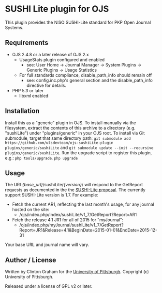 # SUSHI Lite plugin for OJS

This plugin provides the NISO SUSHI-Lite standard for PKP Open Journal Systems.

## Requirements

* OJS 2.4.8 or a later release of OJS 2.x
  * UsageStats plugin configured and enabled
    * see: User Home -> Journal Manager -> System Plugins -> Generic Plugins -> Usage Statistics
  * For full standards compliance, disable_path_info should remain off
    * see: config.inc.php's general section and the disable_path_info directive for details.
* PHP 5.3 or later
  * libxml enabled

## Installation

Install this as a "generic" plugin in OJS.  To install manually via the filesystem, extract the contents of this archive to a directory (e.g. "sushiLite") under "plugins/generic" in your OJS root.  To install via Git submodule, target that same directory path: `git submodule add https://github.com/ulsdevteam/ojs-sushiLite-plugin plugins/generic/sushiLite` and `git submodule update --init --recursive plugins/generic/sushiLite`.  Run the upgrade script to register this plugin, e.g.: `php tools/upgrade.php upgrade`

## Usage

The URI *{base_url}*/sushiLite/*{version}*/ will respond to the GetReport requests as documented in the the [SUSHI-Lite proposal](http://www.niso.org/workrooms/sushi/sushi_lite/).  The currently support SUSHI-Lite version is 1.7.  For example:
* Fetch the current AR1, reflecting the last month's usage, for any journal hosted on the site:
  * /ojs/index.php/index/sushiLite/v1_7/GetReport?Report=AR1
* Fetch the release 4.1 JR1 for all of 2015 for "myJournal":
  * /ojs/index.php/myJournal/sushiLite/v1_7/GetReport?Report=JR1&Release=4.1&BeginDate=2015-01-01&EndDate=2015-12-31

Your base URL and journal name will vary.

## Author / License

Written by Clinton Graham for the [University of Pittsburgh](http://www.pitt.edu).  Copyright (c) University of Pittsburgh.

Released under a license of GPL v2 or later.
